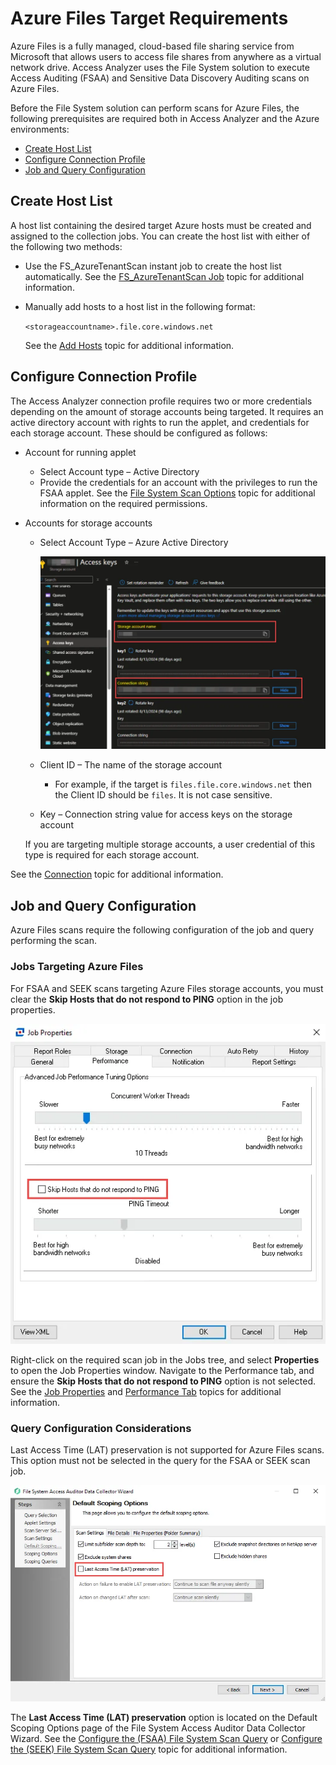 # Azure Files Target Requirements

Azure Files is a fully managed, cloud-based file sharing service from Microsoft that allows users to
access file shares from anywhere as a virtual network drive. Access Analyzer uses the File System
solution to execute Access Auditing (FSAA) and Sensitive Data Discovery Auditing scans on Azure
Files.

Before the File System solution can perform scans for Azure Files, the following prerequisites are
required both in Access Analyzer and the Azure environments:

- [Create Host List](#create-host-list)
- [Configure Connection Profile](#configure-connection-profile)
- [Job and Query Configuration](#job-and-query-configuration)

## Create Host List

A host list containing the desired target Azure hosts must be created and assigned to the collection
jobs. You can create the host list with either of the following two methods:

- Use the FS_AzureTenantScan instant job to create the host list automatically. See the
  [FS_AzureTenantScan Job](../../../solutions/filesystem/collection/fs_azuretenantscan.md) topic for
  additional information.
- Manually add hosts to a host list in the following format:

    `<storageaccountname>.file.core.windows.net`

    See the [Add Hosts](../../../admin/hostmanagement/actions/add.md) topic for additional
    information.

## Configure Connection Profile

The Access Analyzer connection profile requires two or more credentials depending on the amount of
storage accounts being targeted. It requires an active directory account with rights to run the
applet, and credentials for each storage account. These should be configured as follows:

- Account for running applet

    - Select Account type – Active Directory
    - Provide the credentials for an account with the privileges to run the FSAA applet. See the
      [File System Scan Options](../../solutions/filesystem/scanoptions.md) topic for additional
      information on the required permissions.

- Accounts for storage accounts

    - Select Account Type – Azure Active Directory

        ![Storage account name and Connection string in Azure](../../../../../../static/img/product_docs/accessanalyzer/requirements/target/config/accesskeys.webp)

    - Client ID – The name of the storage account

        - For example, if the target is `files.file.core.windows.net` then the Client ID should be
          `files`. It is not case sensitive.

    - Key – Connection string value for access keys on the storage account

    If you are targeting multiple storage accounts, a user credential of this type is required for
    each storage account.

See the [Connection](../../../admin/settings/connection/overview.md) topic for additional
information.

## Job and Query Configuration

Azure Files scans require the following configuration of the job and query performing the scan.

### Jobs Targeting Azure Files

For FSAA and SEEK scans targeting Azure Files storage accounts, you must clear the **Skip Hosts that
do not respond to PING** option in the job properties.

![Skip Hosts option on Performance tab of the Job Properties window](../../../../../../static/img/product_docs/accessanalyzer/requirements/target/config/skiphostsoption.webp)

Right-click on the required scan job in the Jobs tree, and select **Properties** to open the Job
Properties window. Navigate to the Performance tab, and ensure the **Skip Hosts that do not respond
to PING** option is not selected. See the
[Job Properties](../../../admin/jobs/job/properties/overview.md) and
[Performance Tab](../../../admin/jobs/job/properties/performance.md) topics for additional
information.

### Query Configuration Considerations

Last Access Time (LAT) preservation is not supported for Azure Files scans. This option must not be
selected in the query for the FSAA or SEEK scan job.

![Last Access Time (LAT) preservation option in FSAA DC wizard](../../../../../../static/img/product_docs/accessanalyzer/requirements/target/config/latpreservationoption.webp)

The **Last Access Time (LAT) preservation** option is located on the Default Scoping Options page of
the File System Access Auditor Data Collector Wizard. See the
[Configure the (FSAA) File System Scan Query](../../../solutions/filesystem/collection/1-fsaa_system_scans.md#configure-the-fsaa-file-system-scan-query)
or
[Configure the (SEEK) File System Scan Query](../../../solutions/filesystem/collection/1-seek_system_scans.md#configure-the-seek-file-system-scan-query)
topic for additional information.

